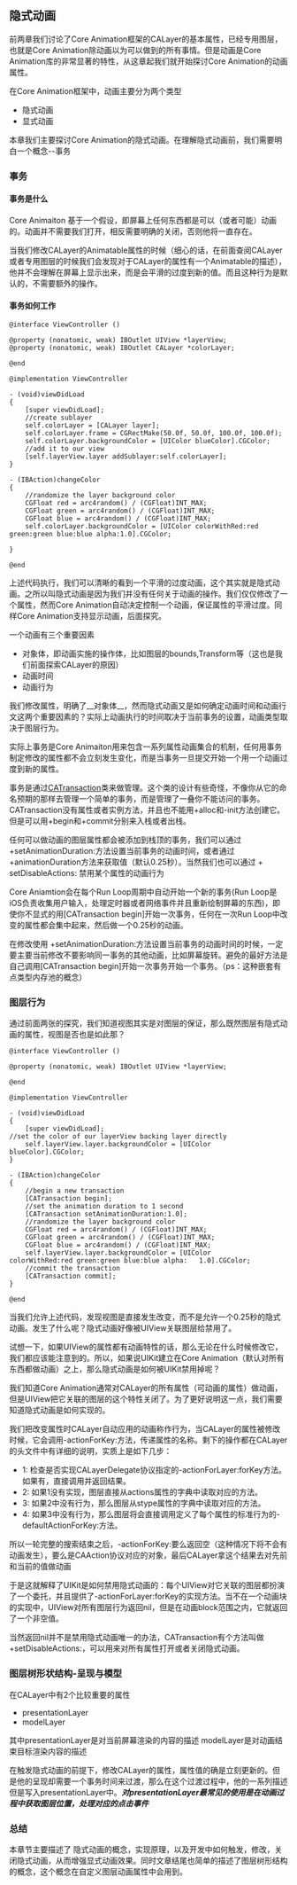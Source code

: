 ## 隐式动画

前两章我们讨论了Core Animation框架的CALayer的基本属性，已经专用图层，也就是Core Animation除动画以为可以做到的所有事情。但是动画是Core Animation库的非常显著的特性，从这章起我们就开始探讨Core Animation的动画属性。

在Core Animation框架中，动画主要分为两个类型

* 隐式动画
* 显式动画

本章我们主要探讨Core Animation的隐式动画。在理解隐式动画前，我们需要明白一个概念--事务

### 事务

#### 事务是什么

Core Animaiton 基于一个假设，即屏幕上任何东西都是可以（或者可能）动画的。动画并不需要我们打开，相反需要明确的关闭，否则他将一直存在。

当我们修改CALayer的Animatable属性的时候（细心的话，在前面查阅CALayer或者专用图层的时候我们会发现对于CALayer的属性有一个Animatable的描述），他并不会理解在屏幕上显示出来，而是会平滑的过度到新的值。而且这种行为是默认的，不需要额外的操作。

#### 事务如何工作
		
		
	@interface ViewController ()

	@property (nonatomic, weak) IBOutlet UIView *layerView;
	@property (nonatomic, weak) IBOutlet CALayer *colorLayer;

	@end

	@implementation ViewController

	- (void)viewDidLoad
	{
    	[super viewDidLoad];
	    //create sublayer
    	self.colorLayer = [CALayer layer];
	    self.colorLayer.frame = CGRectMake(50.0f, 50.0f, 100.0f, 100.0f);
    	self.colorLayer.backgroundColor = [UIColor blueColor].CGColor;
	    //add it to our view
    	[self.layerView.layer addSublayer:self.colorLayer];
	}

	- (IBAction)changeColor
	{
    	//randomize the layer background color
	    CGFloat red = arc4random() / (CGFloat)INT_MAX;
    	CGFloat green = arc4random() / (CGFloat)INT_MAX;
	    CGFloat blue = arc4random() / (CGFloat)INT_MAX;
    	self.colorLayer.backgroundColor = [UIColor colorWithRed:red green:green blue:blue alpha:1.0].CGColor;                                                                                       ￼
	}

	@end
	
上述代码执行，我们可以清晰的看到一个平滑的过度动画，这个其实就是隐式动画。之所以叫隐式动画是因为我们并没有任何关于动画的操作。我们仅仅修改了一个属性，然而Core Animation自动决定控制一个动画，保证属性的平滑过度。同样Core Animation支持显示动画，后面探究。

一个动画有三个重要因素

* 对象体，即动画实施的操作体，比如图层的bounds,Transform等（这也是我们前面探索CALayer的原因）
* 动画时间
* 动画行为 

我们修改属性，明确了__对象体__，然而隐式动画又是如何确定动画时间和动画行文这两个重要因素的？实际上动画执行的时间取决于当前事务的设置，动画类型取决于图层行为。

实际上事务是Core Animaiton用来包含一系列属性动画集合的机制，任何用事务制定修改的属性都不会立刻发生变化，而是当事务一旦提交开始一个用一个动画过度到新的属性。

事务是通过[CATransaction](https://developer.apple.com/library/prerelease/mac/documentation/GraphicsImaging/Reference/CATransaction_class/#//apple_ref/occ/clm/CATransaction/flush)类来做管理。这个类的设计有些奇怪，不像你从它的命名预期的那样去管理一个简单的事务，而是管理了一叠你不能访问的事务。CATransaction没有属性或者实例方法，并且也不能用+alloc和-init方法创建它。但是可以用+begin和+commit分别来入栈或者出栈。

任何可以做动画的图层属性都会被添加到栈顶的事务，我们可以通过+setAnimationDuration:方法设置当前事务的动画时间，或者通过+animationDuration方法来获取值（默认0.25秒）。当然我们也可以通过 + setDisableActions: 禁用某个属性的动画行为

Core Aniamtion会在每个Run Loop周期中自动开始一个新的事务(Run Loop是iOS负责收集用户输入，处理定时器或者网络事件并且重新绘制屏幕的东西)，即使你不显式的用[CATransaction begin]开始一次事务，任何在一次Run Loop中改变的属性都会集中起来，然后做一个0.25秒的动画。

在修改使用 +setAnimationDuration:方法设置当前事务的动画时间的时候，一定要主要当前修改不要影响同一事务的其他动画，比如屏幕旋转。避免的最好方法是自己调用[CATransaction begin]开始一次事务开始一个事务。（ps：这种嵌套有点类型内存池的概念）

### 图层行为

通过前面两张的探究，我们知道视图其实是对图层的保证，那么既然图层有隐式动画的属性，视图是否也是如此那？

	@interface ViewController ()

	@property (nonatomic, weak) IBOutlet UIView *layerView;

	@end

	@implementation ViewController

	- (void)viewDidLoad
	{
    	[super viewDidLoad];
    //set the color of our layerView backing layer directly
	    self.layerView.layer.backgroundColor = [UIColor blueColor].CGColor;
	}

	- (IBAction)changeColor
	{
    	//begin a new transaction
	    [CATransaction begin];
    	//set the animation duration to 1 second
	    [CATransaction setAnimationDuration:1.0];
    	//randomize the layer background color
	    CGFloat red = arc4random() / (CGFloat)INT_MAX;
    	CGFloat green = arc4random() / (CGFloat)INT_MAX;
	    CGFloat blue = arc4random() / (CGFloat)INT_MAX;
    	self.layerView.layer.backgroundColor = [UIColor 	colorWithRed:red green:green blue:blue alpha:	1.0].CGColor;
    	//commit the transaction
	    [CATransaction commit];
	}
	
	@end
	
当我们允许上述代码，发现视图是直接发生改变，而不是允许一个0.25秒的隐式动画。发生了什么呢？隐式动画好像被UIView关联图层给禁用了。

试想一下，如果UIView的属性都有动画特性的话，那么无论在什么时候修改它，我们都应该能注意到的。所以，如果说UIKit建立在Core Animation（默认对所有东西都做动画）之上，那么隐式动画是如何被UIKit禁用掉呢？

我们知道Core Animation通常对CALayer的所有属性（可动画的属性）做动画，但是UIView把它关联的图层的这个特性关闭了。为了更好说明这一点，我们需要知道隐式动画是如何实现的。

我们把改变属性时CALayer自动应用的动画称作行为，当CALayer的属性被修改时候，它会调用-actionForKey:方法，传递属性的名称。剩下的操作都在CALayer的头文件中有详细的说明，实质上是如下几步：

* 1: 检查是否实现CALayerDelegate协议指定的-actionForLayer:forKey方法。如果有，直接调用并返回结果。
* 2: 如果1没有实现，图层直接从actions属性的字典中读取对应的方法。
* 3: 如果2中没有行为，那么图层从stype属性的字典中读取对应的方法。
* 4: 如果3中没有行为，那么图层将会直接调用定义了每个属性的标准行为的-defaultActionForKey:方法。

所以一轮完整的搜索结束之后，-actionForKey:要么返回空（这种情况下将不会有动画发生），要么是CAAction协议对应的对象，最后CALayer拿这个结果去对先前和当前的值做动画

于是这就解释了UIKit是如何禁用隐式动画的：每个UIView对它关联的图层都扮演了一个委托，并且提供了-actionForLayer:forKey的实现方法。当不在一个动画块的实现中，UIView对所有图层行为返回nil，但是在动画block范围之内，它就返回了一个非空值。

当然返回nil并不是禁用隐式动画唯一的办法，CATransaction有个方法叫做+setDisableActions:，可以用来对所有属性打开或者关闭隐式动画。



### 图层树形状结构-呈现与模型

在CALayer中有2个比较重要的属性

* presentationLayer
* modelLayer

其中presentationLayer是对当前屏幕渲染的内容的描述
modelLayer是对动画结束目标渲染内容的描述

在触发隐式动画的前提下，修改CALayer的属性，属性值的确是立刻更新的。但是他的呈现却需要一个事务时间来过渡，那么在这个过渡过程中，他的一系列描述但是写入presentationLayer中。___对presentationLayer最常见的使用是在动画过程中获取图层位置，处理对应的点击事件___


### 总结

本章节主要描述了 隐式动画的概念，实现原理，以及开发中如何触发，修改，关闭隐式动画，从而增强显式动画效果。同时文章结尾也简单的描述了图层树形结构的概念，这个概念在自定义图层动画属性中会用到。











